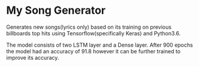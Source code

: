 # My Song Generator

Generates new songs(lyrics only) based on its training on previous billboards top hits using Tensorflow(specifically Keras) and Python3.6.

The model consists of two LSTM layer and a Dense layer. 
After 900 epochs the model had an accuracy of 91.8 however it can be further trained to improve its accuracy.


